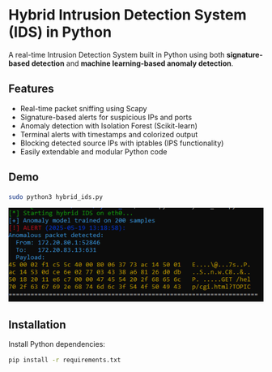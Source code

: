 # Hybrid Intrusion Detection System (IDS) in Python

A real-time Intrusion Detection System built in Python using both **signature-based detection** and **machine learning-based anomaly detection**.

## Features

- Real-time packet sniffing using Scapy
- Signature-based alerts for suspicious IPs and ports
- Anomaly detection with Isolation Forest (Scikit-learn)
- Terminal alerts with timestamps and colorized output
- Blocking detected source IPs with iptables (IPS functionality)
- Easily extendable and modular Python code

## Demo

```bash
sudo python3 hybrid_ids.py
```
![screenshot](demo.PNG)
## Installation

Install Python dependencies:

```bash
pip install -r requirements.txt
